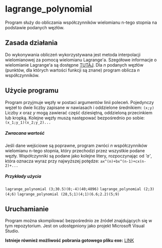  # lagrange_polynomial
Program służy do obliczania współczynników wielomianu n-tego stopnia na podstawie podanych węzłów.

## Zasada działania
Do wykonywania obliczeń wykorzystywana jest metoda interpolacji wielomianowej za pomocą wielomianu Lagrange'a. Szegółowe informacje o wielomianie Lagrange'a są dostępne [TUTAJ](https://pl.wikipedia.org/wiki/Interpolacja_wielomianowa#_Wielomian_Lagrange.27a). Dla *n* podanych węzłów (punktów, dla których wartości funkcji są znane) program oblicza *n* współczynników.

## Użycie programu
Program przyjmuje węzły w postaci argumentów linii poleceń. Pojedynczy węzeł to dwie liczby zapisane w nawiasach i oddzielone średnikiem:
`(x;y)`
Liczby *x* oraz *y* mogą zawierać część dziesiętną, oddzieloną przecinkiem lub kropką. Kolejne węzły muszą następować bezpośrednio po sobie:
`(x_1;y_1)(x_2;y_2)...`

##### Zwracana wartość
Jeśli dane wejściowe są poprawne, program zwróci *n* współczynników wielomianu n-tego stopnia, który przechodzi przez wszystkie podane węzły. Współczynniki są podane jako kolejne litery, rozpoczynając od *'a'*, która oznacza wyraz przy najwyższej potędze:
`ax^(n)+bx^(n-1)+cx(n-2)+...`
##### Przykłady użycia
`lagrange_polynomial (3;30.5)(0;-4)(40;4896)`
`lagrange_polynomial (2;3)(4;6)`
`lagrange_polynomial (28,5;1)(4;1)(6.6;2.2)(5;9)`

## Uruchamianie
Program można skompilować bezpośrednio ze źródeł znajdujących się w tym repozytorium. Jest on udostępniony jako projekt Microsoft Visual Studio.

**Istnieje również możliwość pobrania gotowego pliku exe:** [LINK](https://drive.google.com/file/d/0ByHjPTrDWEJ1bWhUZ3RGWEs5blU/view?usp=sharing)